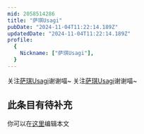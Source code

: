 ```yaml
---
mid: 2058514286
title: "萨琪Usagi"
pubDate: "2024-11-04T11:22:14.189Z"
updatedDate: "2024-11-04T11:22:14.189Z"
profile:
  {
    Nickname: ["萨琪Usagi"],
  }
---
```


关注[萨琪Usagi](https://space.bilibili.com/2058514286)谢谢喵~ 关注[萨琪Usagi](https://space.bilibili.com/2058514286)谢谢喵~

## 此条目有待补充
你可以在[这里](https://github.com/Yuhanawa/VTuber.ICU-Content/edit/master/v/萨琪Usagi/index.md)编辑本文
